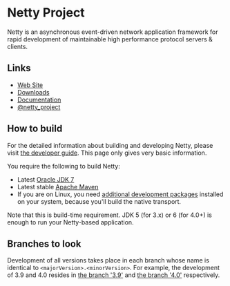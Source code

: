 # Netty Project

Netty is an asynchronous event-driven network application framework for rapid development of maintainable high performance protocol servers & clients.

## Links

* [Web Site](http://netty.io/)
* [Downloads](http://netty.io/downloads.html)
* [Documentation](http://netty.io/wiki/)
* [@netty_project](https://twitter.com/netty_project)

## How to build

For the detailed information about building and developing Netty, please visit [the developer guide](http://netty.io/wiki/developer-guide.html).  This page only gives very basic information.

You require the following to build Netty:

* Latest [Oracle JDK 7](http://www.oracle.com/technetwork/java/)
* Latest stable [Apache Maven](http://maven.apache.org/)
* If you are on Linux, you need [additional development packages](http://netty.io/wiki/native-transports.html) installed on your system, because you'll build the native transport.

Note that this is build-time requirement.  JDK 5 (for 3.x) or 6 (for 4.0+) is enough to run your Netty-based application.

## Branches to look

Development of all versions takes place in each branch whose name is identical to `<majorVersion>.<minorVersion>`.  For example, the development of 3.9 and 4.0 resides in [the branch '3.9'](https://github.com/netty/netty/tree/3.9) and [the branch '4.0'](https://github.com/netty/netty/tree/4.0) respectively.
